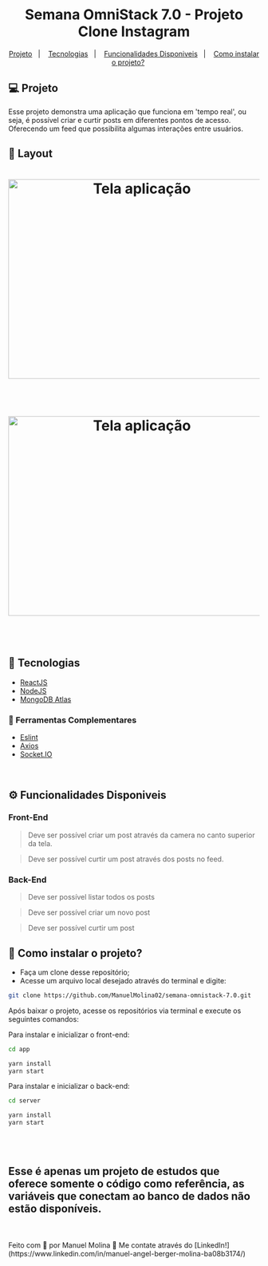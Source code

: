 <h1 align="center">
   Semana OmniStack 7.0 - Projeto Clone Instagram 
</h1>

<p align="center">
  <a href="#-projeto">Projeto</a>&nbsp;&nbsp;&nbsp;|&nbsp;&nbsp;&nbsp;
  <a href="#-tecnologias">Tecnologias</a>&nbsp;&nbsp;&nbsp;|&nbsp;&nbsp;&nbsp;
  <a href="#-funcionalidades-disponiveis">Funcionalidades Disponiveis</a>&nbsp;&nbsp;&nbsp;|&nbsp;&nbsp;&nbsp;
  <a href="#-como-instalar-o-projeto">Como instalar o projeto?</a>&nbsp;&nbsp;&nbsp;&nbsp;&nbsp;&nbsp;
</p>

## 💻 Projeto

Esse projeto demonstra uma aplicação que funciona em 'tempo real', ou seja, é possível criar e curtir posts em diferentes pontos de acesso. Oferecendo um feed que possibilita algumas interações entre usuários.

## 🔖 Layout

<h1 align="center">
    <img alt="Tela aplicação" title="Tela aplicação" src="./public/images/img1.png" width="520px" height="400px" />
</h1>
<br/>
<h1 align="center">
    <img alt="Tela aplicação" title="Tela aplicação" src="./public/images/img2.png" width="520px" height="400px" />
</h1>

<br/>
<br/>

## 🚀 Tecnologias

- [ReactJS](https://reactjs.org)
- [NodeJS](https://nodejs.org/en/)
- [MongoDB Atlas](https://www.mongodb.com/atlas/database)

### 📡 Ferramentas Complementares

- [Eslint](https://eslint.org/)
- [Axios](https://axios-http.com/)
- [Socket.IO](https://socket.io/)

<br/>

## ⚙ Funcionalidades Disponiveis

### Front-End

> Deve ser possível criar um post através da camera no canto superior da tela.

> Deve ser possível curtir um post através dos posts no feed.

### Back-End

> Deve ser possível listar todos os posts

> Deve ser possível criar um novo post

> Deve ser possível curtir um post

## 🤔 Como instalar o projeto?

- Faça um clone desse repositório;
- Acesse um arquivo local desejado através do terminal e digite:

```sh
git clone https://github.com/ManuelMolina02/semana-omnistack-7.0.git
```

Após baixar o projeto, acesse os repositórios via terminal e execute os seguintes comandos:

Para instalar e inicializar o front-end:

```sh
cd app

yarn install
yarn start
```

Para instalar e inicializar o back-end:

```sh
cd server

yarn install
yarn start
```

<br/>
<br/>

## Esse é apenas um projeto de estudos que oferece somente o código como referência, as variáveis que conectam ao banco de dados não estão disponíveis.

<br/>
<br/>
Feito com 💜 por Manuel Molina 👋 Me contate através do [LinkedIn!](https://www.linkedin.com/in/manuel-angel-berger-molina-ba08b3174/)
